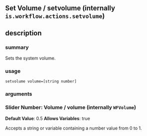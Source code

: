 
## Set Volume / setvolume (internally `is.workflow.actions.setvolume`)



## description
### summary
Sets the system volume.


### usage
`setvolume volume=[string number]`

### arguments
### Slider Number: Volume / volume (internally `WFVolume`)
**Default Value**: 0.5
**Allows Variables**: true


Accepts a string 
or variable
containing a number value from 0 to 1.
